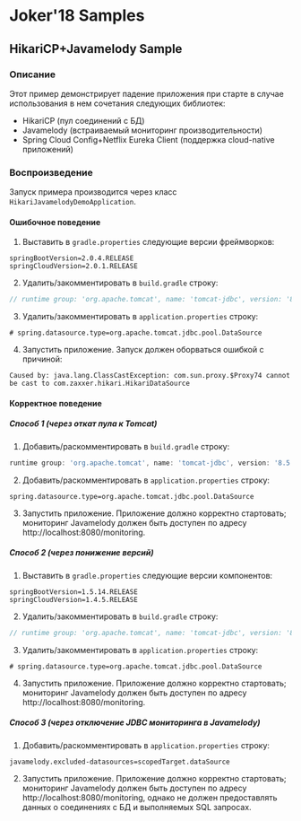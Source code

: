 # Joker'18 Samples
## HikariCP+Javamelody Sample
### Описание

Этот пример демонстрирует падение приложения при старте в случае
использования в нем сочетания следующих библиотек:
- HikariCP (пул соединений с БД)
- Javamelody (встраиваемый мониторинг производительности)
- Spring Cloud Config+Netflix Eureka Client (поддержка cloud-native приложений)

### Воспроизведение
Запуск примера производится через класс `HikariJavamelodyDemoApplication`.

#### Ошибочное поведение
1. Выставить в `gradle.properties` следующие версии фреймворков:
```properties
springBootVersion=2.0.4.RELEASE
springCloudVersion=2.0.1.RELEASE
```
2. Удалить/закомментировать в `build.gradle` строку:
```groovy
// runtime group: 'org.apache.tomcat', name: 'tomcat-jdbc', version: '8.5.29'
```
3. Удалить/закомментировать в `application.properties` строку:
```properties
# spring.datasource.type=org.apache.tomcat.jdbc.pool.DataSource
```

4. Запустить приложение. Запуск должен оборваться ошибкой с причиной:
```text
Caused by: java.lang.ClassCastException: com.sun.proxy.$Proxy74 cannot be cast to com.zaxxer.hikari.HikariDataSource
```

#### Корректное поведение
##### Способ 1 _(через откат пула к Tomcat)_
1. Добавить/раскомментировать в `build.gradle` строку:
```groovy
runtime group: 'org.apache.tomcat', name: 'tomcat-jdbc', version: '8.5.29'
```
2. Добавить/раскомментировать в `application.properties` строку:
```properties
spring.datasource.type=org.apache.tomcat.jdbc.pool.DataSource
```
3. Запустить приложение. Приложение должно корректно стартовать;
    мониторинг Javamelody должен быть доступен по адресу
    http://localhost:8080/monitoring.

##### Способ 2 _(через понижение версий)_
1. Выставить в `gradle.properties` следующие версии компонентов:
```properties
springBootVersion=1.5.14.RELEASE
springCloudVersion=1.4.5.RELEASE
```
2. Удалить/закомментировать в `build.gradle` строку:
```groovy
// runtime group: 'org.apache.tomcat', name: 'tomcat-jdbc', version: '8.5.29'
```
3. Удалить/закомментировать в `application.properties` строку:
```properties
# spring.datasource.type=org.apache.tomcat.jdbc.pool.DataSource
```
4. Запустить приложение. Приложение должно корректно стартовать;
    мониторинг Javamelody должен быть доступен по адресу
    http://localhost:8080/monitoring.

##### Способ 3 _(через отключение JDBC мониторинга в Javamelody)_
1. Добавить/раскомментировать в `application.properties` строку:
```properties
javamelody.excluded-datasources=scopedTarget.dataSource
```
2. Запустить приложение. Приложение должно корректно стартовать;
 мониторинг Javamelody должен быть доступен по адресу
 http://localhost:8080/monitoring, однако не должен предоставлять данных
 о соединениях с БД и выполняемых SQL запросах.